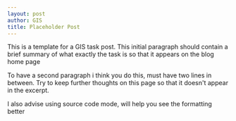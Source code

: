 ```yaml
---
layout: post
author: GIS
title: Placeholder Post
---
```

This is a template for a GIS task post. This initial paragraph should contain a brief summary of what exactly the task is so that it appears on the blog home page


To have a second paragraph i think you do this, must have two lines in between. Try to keep further thoughts on this page so that it doesn't appear in the excerpt.


I also advise using source code mode, will help you see the formatting better

